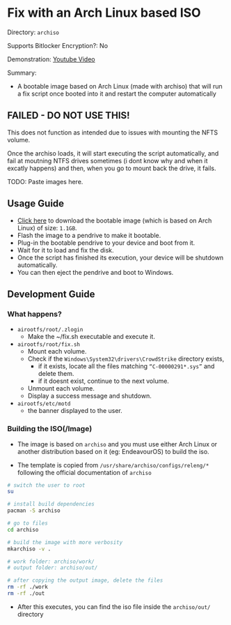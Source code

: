# Fix with an Arch Linux based ISO

Directory: `archiso`

Supports Bitlocker Encryption?: No

Demonstration: [Youtube Video](https://youtu.be/UnnPh6e8-dY)

Summary:

- A bootable image based on Arch Linux (made with archiso) that will run a fix script once booted into it and restart the computer automatically

## FAILED - DO NOT USE THIS!

This does not function as intended due to issues with mounting the NFTS volume.

Once the archiso loads, it will start executing the script automatically, and fail at moutning NTFS drives sometimes (i dont know why and when it excatly happens) and then, when you go to mount back the drive, it fails.

TODO: Paste images here.

## Usage Guide

- [Click here](#arch-linux-based-iso-to-fix-crowdstrike) to download the bootable image (which is based on Arch Linux) of size: `1.1GB`.
- Flash the image to a pendrive to make it bootable.
- Plug-in the bootable pendrive to your device and boot from it.
- Wait for it to load and fix the disk.
- Once the script has finished its execution, your device will be shutdown automatically.
- You can then eject the pendrive and boot to Windows.

## Development Guide

### What happens?

- `airootfs/root/.zlogin`
  - Make the ~/fix.sh executable and execute it.
- `airootfs/root/fix.sh`
  - Mount each volume.
  - Check if the `Windows\System32\drivers\CrowdStrike` directory exists,
    - if it exists, locate all the files matching `“C-00000291*.sys”` and delete them.
    - if it doesnt exist, continue to the next volume.
  - Unmount each volume.
  - Display a success message and shutdown.
- `airootfs/etc/motd`
  - the banner displayed to the user.

### Building the ISO(/Image)

- The image is based on `archiso` and you must use either Arch Linux or another distribution based on it (eg: EndeavourOS) to build the iso.

- The template is copied from `/usr/share/archiso/configs/releng/*` following the official documentation of `archiso`

```bash
# switch the user to root
su

# install build dependencies
pacman -S archiso

# go to files
cd archiso

# build the image with more verbosity
mkarchiso -v .

# work folder: archiso/work/
# output folder: archiso/out/

# after copying the output image, delete the files
rm -rf ./work
rm -rf ./out
```

- After this executes, you can find the iso file inside the `archiso/out/` directory
